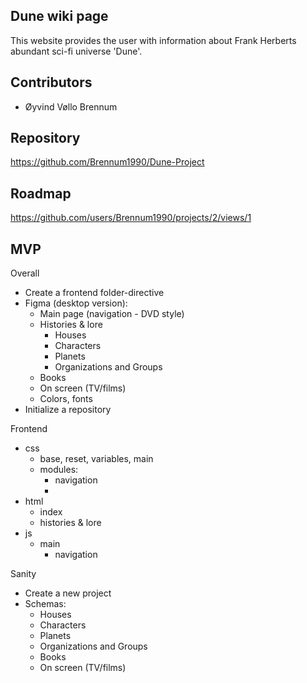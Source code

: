 ## Dune wiki page

This website provides the user with information about Frank Herberts abundant sci-fi universe 'Dune'. 

## Contributors

- Øyvind Vøllo Brennum 

## Repository 

https://github.com/Brennum1990/Dune-Project

## Roadmap 

https://github.com/users/Brennum1990/projects/2/views/1

## MVP

Overall
- Create a frontend folder-directive  
- Figma (desktop version):
	- Main page (navigation - DVD style)
	- Histories & lore
		- Houses
		- Characters
		- Planets
		- Organizations and Groups
	- Books
	- On screen (TV/films)
	- Colors, fonts
- Initialize a repository 

Frontend
- css
	- base, reset, variables, main
	- modules: 
		- navigation
		- 
- html
	- index
	- histories & lore
- js 
	- main
		- navigation 

Sanity
- Create a new project
- Schemas: 
	- Houses
	- Characters
	- Planets
	- Organizations and Groups
	- Books
	- On screen (TV/films)
